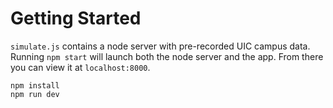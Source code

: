 # Getting Started
`simulate.js` contains a node server with pre-recorded UIC campus data.  Running
`npm start` will launch both the node server and the app.  From there you can
view it at `localhost:8000`.

```
npm install
npm run dev
```
